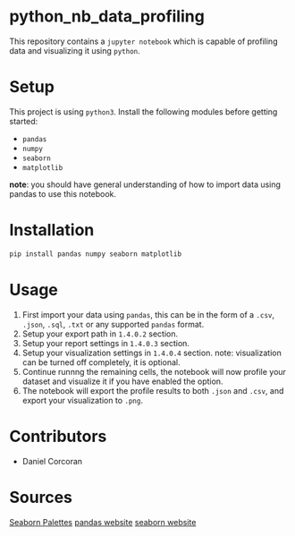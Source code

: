 # python_nb_data_profiling
This repository contains a `jupyter notebook` which is capable of profiling data and visualizing it using `python`.

# Setup
This project is using `python3`.
Install the following modules before getting started:
- `pandas`
- `numpy`
- `seaborn`
- `matplotlib`

**note**: you should have general understanding of how to import data using pandas to use this notebook.

# Installation
```sh
pip install pandas numpy seaborn matplotlib
```

# Usage
1. First import your data using `pandas`, this can be in the form of a `.csv`, `.json`, `.sql`, `.txt` or any supported `pandas` format.
2. Setup your export path in `1.4.0.2` section.
3. Setup your report settings in `1.4.0.3` section.
4. Setup your visualization settings in `1.4.0.4` section. note: visualization can be turned off completely, it is optional.
5. Continue runnng the remaining cells, the notebook will now profile your dataset and visualize it if you have enabled the option.
6. The notebook will export the profile results to both `.json` and `.csv`, and export your visualization to `.png`.


# Contributors
- Daniel Corcoran

# Sources
[Seaborn Palettes](https://seaborn.pydata.org/tutorial/color_palettes.html)
[pandas website](https://pandas.pydata.org/)
[seaborn website](https://seaborn.pydata.org/)
